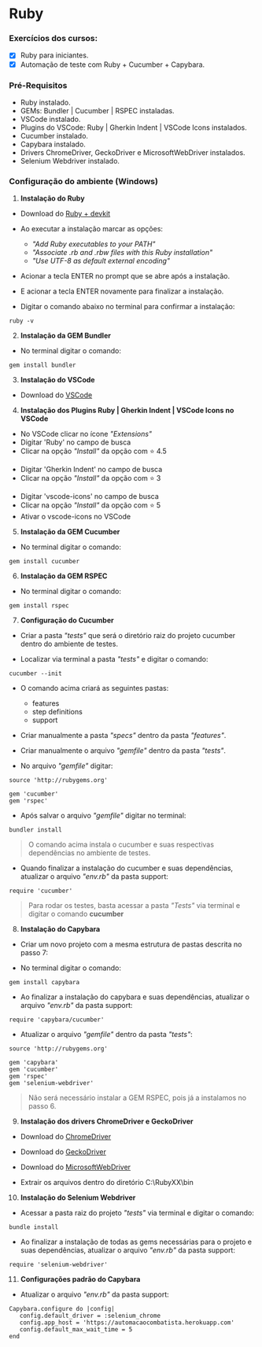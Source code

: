 # Ruby

### Exercícios dos cursos:

 - [x] Ruby para iniciantes.
 - [x] Automação de teste com Ruby + Cucumber + Capybara.
 
### Pré-Requisitos

 * Ruby instalado.
 * GEMs: Bundler | Cucumber | RSPEC instaladas.
 * VSCode instalado.
 * Plugins do VSCode: Ruby | Gherkin Indent | VSCode Icons instalados.
 * Cucumber instalado.
 * Capybara instalado.
 * Drivers ChromeDriver, GeckoDriver e MicrosoftWebDriver instalados.
 * Selenium Webdriver instalado.

### Configuração do ambiente (Windows)

1. **Instalação do Ruby**

- Download do [Ruby + devkit](https://rubyinstaller.org/downloads/)

- Ao executar a instalação marcar as opções:
  - *"Add Ruby executables to your PATH"*
  - *"Associate .rb and .rbw files with this Ruby installation"*
  - *"Use UTF-8 as default external encoding"*
 
- Acionar a tecla ENTER no prompt que se abre após a instalação.

- E acionar a tecla ENTER novamente para finalizar a instalação.

- Digitar o comando abaixo no terminal para confirmar a instalação:

```
ruby -v
```


2. **Instalação da GEM Bundler**

* No terminal digitar o comando:

```
gem install bundler
```


3. **Instalação do VSCode**

* Download do [VSCode](https://code.visualstudio.com/download)


4. **Instalação dos Plugins Ruby | Gherkin Indent | VSCode Icons no VSCode**

- No VSCode clicar no ícone *"Extensions"*
 - Digitar 'Ruby' no campo de busca
 - Clicar na opção *"Install"* da opção com :star: 4.5
 >
 
 - Digitar 'Gherkin Indent' no campo de busca
 - Clicar na opção *"Install"* da opção com :star: 3
 >
 
 - Digitar 'vscode-icons' no campo de busca
 - Clicar na opção *"Install"* da opção com :star: 5
 - Ativar o vscode-icons no VSCode
 >
 
5. **Instalação da GEM Cucumber**
 
* No terminal digitar o comando:
 
 ```
gem install cucumber
```

6. **Instalação da GEM RSPEC**
 
* No terminal digitar o comando:
 
 ```
gem install rspec
```

7. **Configuração do Cucumber**

- Criar a pasta *"tests"* que será o diretório raiz do projeto cucumber dentro do ambiente de testes.

- Localizar via terminal a pasta *"tests"* e digitar o comando:
 
 ```
cucumber --init
```

- O comando acima criará as seguintes pastas:
  - features
  - step definitions
  - support
 
- Criar manualmente a pasta *"specs"* dentro da pasta *"features"*.

- Criar manualmente o arquivo *"gemfile"* dentro da pasta *"tests"*.

- No arquivo *"gemfile"* digitar:

 ```
source 'http://rubygems.org'

gem 'cucumber'
gem 'rspec'
```

- Após salvar o arquivo *"gemfile"* digitar no terminal:

 ```
bundler install
```

> O comando acima instala o cucumber e suas respectivas dependências no ambiente de testes.


- Quando finalizar a instalação do cucumber e suas dependências, atualizar o arquivo *"env.rb"* da pasta support:

 ```
require 'cucumber'
```

> Para rodar os testes, basta acessar a pasta *"Tests"* via terminal e digitar o comando **cucumber**


8. **Instalação do Capybara**

* Criar um novo projeto com a mesma estrutura de pastas descrita no passo 7:

* No terminal digitar o comando:
 
 ```
gem install capybara
```

* Ao finalizar a instalação do capybara e suas dependências, atualizar o arquivo *"env.rb"* da pasta support:

 ```
require 'capybara/cucumber'
```

* Atualizar o arquivo *"gemfile"* dentro da pasta *"tests"*:

 ```
source 'http://rubygems.org'

gem 'capybara'
gem 'cucumber'
gem 'rspec'
gem 'selenium-webdriver'
```

> Não será necessário instalar a GEM RSPEC, pois já a instalamos no passo 6.


9. **Instalação dos drivers ChromeDriver e GeckoDriver**

* Download do [ChromeDriver](https://sites.google.com/a/chromium.org/chromedriver/home)

* Download do [GeckoDriver](https://github.com/mozilla/geckodriver/releases)

* Download do [MicrosoftWebDriver](https://developer.microsoft.com/en-us/microsoft-edge/tools/webdriver/)

* Extrair os arquivos dentro do diretório C:\RubyXX\bin


10. **Instalação do Selenium Webdriver**

* Acessar a pasta raiz do projeto *"tests"* via terminal e digitar o comando:

 ```
bundle install
```

* Ao finalizar a instalação de todas as gems necessárias para o projeto e suas dependências, atualizar o arquivo *"env.rb"* da pasta support:  

 ```
require 'selenium-webdriver'
```

11. **Configurações padrão do Capybara**

* Atualizar o arquivo *"env.rb"* da pasta support:

 ```
Capybara.configure do |config|
    config.default_driver = :selenium_chrome
    config.app_host = 'https://automacaocombatista.herokuapp.com'
    config.default_max_wait_time = 5
end
```